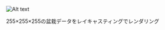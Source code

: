 ![Alt text](http://miffysora.wdfiles.com/local--files/ja%3Araycasting/raycasting.png)

255×255×255の盆栽データをレイキャスティングでレンダリング
